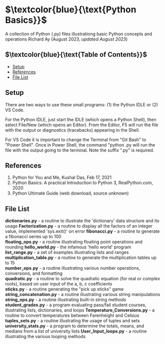 # $`\textcolor{blue}{\text{Python Basics}}`$
A collection of Python (.py) files illustrationg basic Python concepts and operations
Richard Ay (August 2023, *updated August 2023*)

## $`\textcolor{blue}{\text{Table of Contents}}`$
* [Setup](#setup)
* [References](#references)
* [File List](#file-list)




## Setup
There are two ways to use these small programs: (1) the Python IDLE or (2) VS Code.

For the Python IDLE, just start the IDLE (which opens a Python Shell), then select File/New
(which opens an Editor).  From the Editor, F5 will run the file with the output or 
diagnostics (tracebacks) appearing in the Shell.

For VS Code it is important to change the Terminal from "Git Bash" to "Power Shell".
Once in Power Shell, the command "python <filename>.py will run the file with the 
output going to the terminal.  Note the suffix ".py" is required.

## References
1. Python for You and Me, Kushal Das, Feb 17, 2021  
2. Python Basics: A practical Introduction to Python 3, RealPython.com, 2020  
3. Python Ultimate Guide (web download, source unknown)  



## File List
**dictionaries.py** - a routine to illustrate the 'dictionary' data structure and its usage
**Factorization.py** - a routine to display all the factors of an integer value, implemented 'sys.exit()' on error
**fibonacci.py** - a routine to generate a fibonacci series up to 100  
**floating_ops.py** - a routine illustrating floating point operations and rounding
**hello_world.py** - the infamous 'hello world' program  
**list_range.py** - a set of examples illustrating lists and ranges  
**multiplication_table.py** - a routine to generate the multiplication tables up to 15  
**number_ops.py** - a routine illustrating various number operations, conversions, and formatting  
**quadratic.py** - a routine to solve the quadratic equation (for real or complex roots), based on user input of the a, b, c coefficients  
**sticks.py** - a routine generating the "pick up sticks" game  
**string_concatenation.py** - a routine illustrating various string manipulations  
**string_ops.py** - a routine illustrating built-in string methods
**student_grades.py** - a program evaluating pass/fail student courses, illustrating lists, dictionaries, and loops
**Temperature_Conversions.py** - a  routine to convert temperatures between Farenheight and Celsius  
**tuples_sets.py** - a routine illustrating the usage of tuples and sets  
**university_stats.py** - a program to determine the totals, means, and medians from a list of university lists
**User_Input_loops.py** - a routine illustrating the various looping methods  

